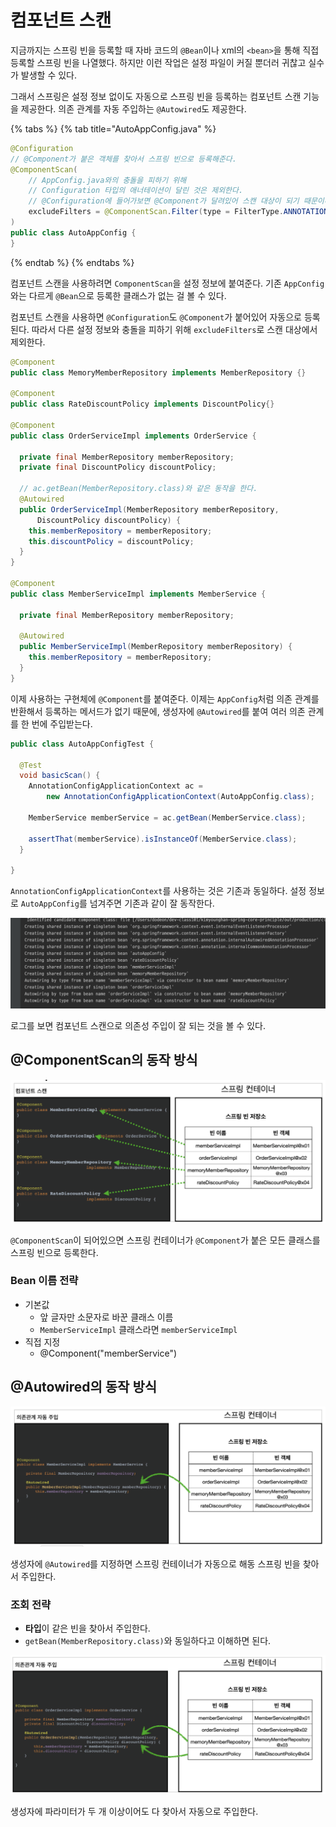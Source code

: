 # 컴포넌트 스캔

지금까지는 스프링 빈을 등록할 때 자바 코드의 `@Bean`이나 xml의 `<bean>`을 통해 직접 등록할 스프링 빈을 나열했다. 하지만 이런 작업은 설정 파일이 커질 뿐더러 귀찮고 실수가 발생할 수 있다.

그래서 스프링은 설정 정보 없이도 자동으로 스프링 빈을 등록하는 컴포넌트 스캔 기능을 제공한다. 의존 관계를 자동 주입하는 `@Autowired`도 제공한다.

{% tabs %} {% tab title="AutoAppConfig.java" %}

```java
@Configuration
// @Component가 붙은 객체를 찾아서 스프링 빈으로 등록해준다.
@ComponentScan(
    // AppConfig.java와의 충돌을 피하기 위해
    // Configuration 타입의 애너테이션이 달린 것은 제외한다.
    // @Configuration에 들어가보면 @Component가 달려있어 스캔 대상이 되기 때문이다.
    excludeFilters = @ComponentScan.Filter(type = FilterType.ANNOTATION, classes = Configuration.class)
)
public class AutoAppConfig {
}
```

{% endtab %} {% endtabs %}

컴포넌트 스캔을 사용하려면 `ComponentScan`을 설정 정보에 붙여준다. 기존 `AppConfig`와는 다르게 `@Bean`으로 등록한 클래스가 없는 걸 볼 수 있다.

컴포넌트 스캔을 사용하면 `@Configuration`도 `@Component`가 붙어있어 자동으로 등록된다. 따라서 다른 설정 정보와 충돌을 피하기 위해 `excludeFilters`로 스캔 대상에서 제외한다. 

```java
@Component
public class MemoryMemberRepository implements MemberRepository {}

@Component
public class RateDiscountPolicy implements DiscountPolicy{}

@Component
public class OrderServiceImpl implements OrderService {

  private final MemberRepository memberRepository;
  private final DiscountPolicy discountPolicy;

  // ac.getBean(MemberRepository.class)와 같은 동작을 한다.
  @Autowired
  public OrderServiceImpl(MemberRepository memberRepository,
      DiscountPolicy discountPolicy) {
    this.memberRepository = memberRepository;
    this.discountPolicy = discountPolicy;
  }
}

@Component
public class MemberServiceImpl implements MemberService {

  private final MemberRepository memberRepository;

  @Autowired
  public MemberServiceImpl(MemberRepository memberRepository) {
    this.memberRepository = memberRepository;
  }
}
```

이제 사용하는 구현체에 `@Component`를 붙여준다. 이제는 `AppConfig`처럼 의존 관계를 반환해서 등록하는 메서드가 없기 때문에, 생성자에 `@Autowired`를 붙여 여러 의존 관계를 한 번에 주입받는다.

```java
public class AutoAppConfigTest {

  @Test
  void basicScan() {
    AnnotationConfigApplicationContext ac =
        new AnnotationConfigApplicationContext(AutoAppConfig.class);

    MemberService memberService = ac.getBean(MemberService.class);

    assertThat(memberService).isInstanceOf(MemberService.class);
  }

}
```

`AnnotationConfigApplicationContext`를 사용하는 것은 기존과 동일하다. 설정 정보로 `AutoAppConfig`를 넘겨주면 기존과 같이 잘 동작한다.

![](../../.gitbook/assets/kimyounghan-spring-core-principle/05/screenshot%202021-04-11%20오후%205.12.35.png)

로그를 보면 컴포넌트 스캔으로 의존성 주입이 잘 되는 것을 볼 수 있다.

## @ComponentScan의 동작 방식

![](../../.gitbook/assets/kimyounghan-spring-core-principle/05/screenshot%202021-04-11%20오후%205.14.49.png)

`@ComponentScan`이 되어있으면 스프링 컨테이너가 `@Component`가 붙은 모든 클래스를 스프링 빈으로 등록한다.

### Bean 이름 전략

- 기본값
    - 앞 글자만 소문자로 바꾼 클래스 이름
    - `MemberServiceImpl` 클래스라면 `memberServiceImpl`
- 직접 지정
    - @Component("memberService")

## @Autowired의 동작 방식

![](../../.gitbook/assets/kimyounghan-spring-core-principle/05/screenshot%202021-04-11%20오후%205.15.02.png)

생성자에 `@Autowired`를 지정하면 스프링 컨테이너가 자동으로 해동 스프링 빈을 찾아서 주입한다.

### 조회 전략

- **타입**이 같은 빈을 찾아서 주입한다.
- `getBean(MemberRepository.class)`와 동일하다고 이해하면 된다.

![](../../.gitbook/assets/kimyounghan-spring-core-principle/05/screenshot%202021-04-11%20오후%205.15.08.png)

생성자에 파라미터가 두 개 이상이어도 다 찾아서 자동으로 주입한다.